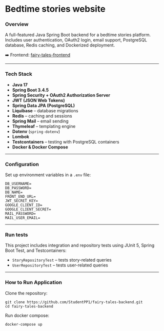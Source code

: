# Bedtime stories website

### Overview
A full-featured Java Spring Boot backend for a bedtime stories platform. Includes user authentication, OAuth2 login, email support, PostgreSQL database, Redis caching, and Dockerized deployment.

➡️ Frontend: [fairy-tales-frontend](https://github.com/StudentPP1/fairy-tales-frontend)

---

### Tech Stack
- **Java 17**
- **Spring Boot 3.4.5**
- **Spring Security + OAuth2 Authorization Server**
- **JWT (JSON Web Tokens)**
- **Spring Data JPA (PostgreSQL)**
- **Liquibase** – database migrations
- **Redis** – caching and sessions
- **Spring Mail** – email sending
- **Thymeleaf** – templating engine
- **Dotenv** (`spring-dotenv`)
- **Lombok**
- **Testcontainers** – testing with PostgreSQL containers
- **Docker & Docker Compose**

---

### Configuration
Set up environment variables in a `.env` file:
```dotenv
DB_USERNAME=
DB_PASSWORD=
DB_NAME=
FRONT_END_URL=
JWT_SECRET_KEY=
GOOGLE_CLIENT_ID=
GOOGLE_CLIENT_SECRET=
MAIL_PASSWORD=
MAIL_USER_EMAIL=
```

---

### Run tests
This project includes integration and repository tests using JUnit 5, Spring Boot Test, and Testcontainers:

- `StoryRepositoryTest` – tests story-related queries
- `UserRepositoryTest` – tests user-related queries

---

### How to Run Application
Clone the repository:
```
git clone https://github.com/StudentPP1/fairy-tales-backend.git
cd fairy-tales-backend
```

Run docker compose:
```
docker-compose up
```
